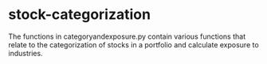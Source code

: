 # stock-categorization

The functions in categoryandexposure.py contain various functions that relate to the categorization of stocks in a portfolio and calculate exposure to industries.

